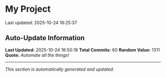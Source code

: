 # My Project


Last updated: 2025-10-24 16:25:37



































































































































































































































































































































































































































































## Auto-Update Information

**Last Updated:** 2025-10-24 16:50:18
**Total Commits:** 60
**Random Value:** 1311
**Quote:** _Automate all the things!_

---
_This section is automatically generated and updated._